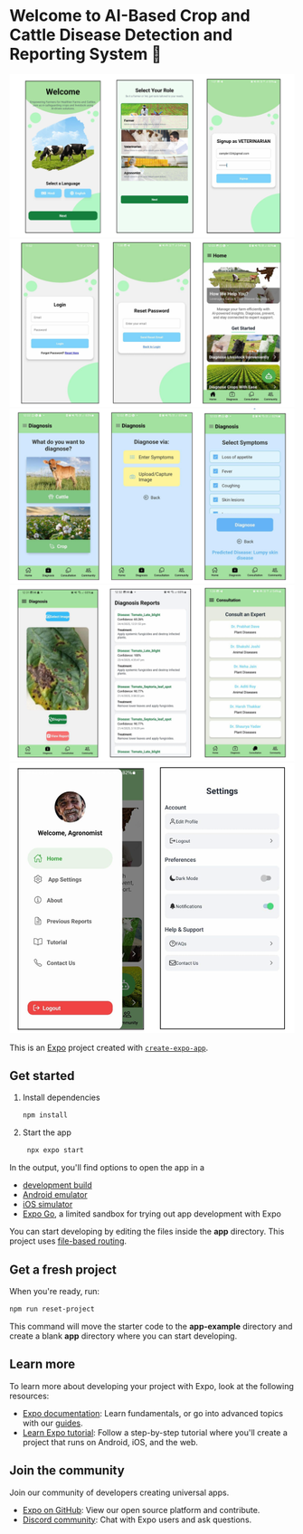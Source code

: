 # Welcome to AI-Based Crop and Cattle Disease Detection and Reporting System 👋
![image alt](https://github.com/SamriddhiGupta25/AI-Based-Crop-and-Cattle-Disease-Detection-and-Reporting-System/blob/c062cfca072c5722588ee092af72c66226a1fe54/Screenshot%202025-07-10%20075736.png)
![image alt](https://github.com/SamriddhiGupta25/AI-Based-Crop-and-Cattle-Disease-Detection-and-Reporting-System/blob/c062cfca072c5722588ee092af72c66226a1fe54/Screenshot%202025-07-10%20075750.png)
![image alt](https://github.com/SamriddhiGupta25/AI-Based-Crop-and-Cattle-Disease-Detection-and-Reporting-System/blob/c062cfca072c5722588ee092af72c66226a1fe54/Screenshot%202025-07-10%20075808.png)
![image alt](https://github.com/SamriddhiGupta25/AI-Based-Crop-and-Cattle-Disease-Detection-and-Reporting-System/blob/c062cfca072c5722588ee092af72c66226a1fe54/Screenshot%202025-07-10%20075824.png)
![image alt](https://github.com/SamriddhiGupta25/AI-Based-Crop-and-Cattle-Disease-Detection-and-Reporting-System/blob/c062cfca072c5722588ee092af72c66226a1fe54/Screenshot%202025-07-10%20075909.png)

This is an [Expo](https://expo.dev) project created with [`create-expo-app`](https://www.npmjs.com/package/create-expo-app).

## Get started

1. Install dependencies

   ```bash
   npm install
   ```

2. Start the app

   ```bash
    npx expo start
   ```

In the output, you'll find options to open the app in a

- [development build](https://docs.expo.dev/develop/development-builds/introduction/)
- [Android emulator](https://docs.expo.dev/workflow/android-studio-emulator/)
- [iOS simulator](https://docs.expo.dev/workflow/ios-simulator/)
- [Expo Go](https://expo.dev/go), a limited sandbox for trying out app development with Expo

You can start developing by editing the files inside the **app** directory. This project uses [file-based routing](https://docs.expo.dev/router/introduction).

## Get a fresh project

When you're ready, run:

```bash
npm run reset-project
```

This command will move the starter code to the **app-example** directory and create a blank **app** directory where you can start developing.

## Learn more

To learn more about developing your project with Expo, look at the following resources:

- [Expo documentation](https://docs.expo.dev/): Learn fundamentals, or go into advanced topics with our [guides](https://docs.expo.dev/guides).
- [Learn Expo tutorial](https://docs.expo.dev/tutorial/introduction/): Follow a step-by-step tutorial where you'll create a project that runs on Android, iOS, and the web.

## Join the community

Join our community of developers creating universal apps.

- [Expo on GitHub](https://github.com/expo/expo): View our open source platform and contribute.
- [Discord community](https://chat.expo.dev): Chat with Expo users and ask questions.
